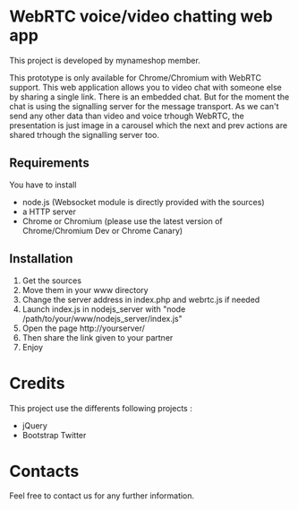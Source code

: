 # WebRTC voice/video chatting web app

This project is developed by mynameshop member.

This prototype is only available for Chrome/Chromium with WebRTC support.
This web application allows you to video chat with someone else by sharing a single link.
There is an embedded chat. But for the moment the chat is using the signalling server for the message transport.
As we can't send any other data than video and voice trhough WebRTC, the presentation is just image in a carousel which the next and prev actions are shared trhough the signalling server too.


## Requirements

You have to install 

- node.js (Websocket module is directly provided with the sources)
- a HTTP server
- Chrome or Chromium (please use the latest version of Chrome/Chromium Dev or Chrome Canary)

## Installation

1. Get the sources
2. Move them in your www directory
3. Change the server address in index.php and webrtc.js if needed
4. Launch index.js in nodejs_server with "node /path/to/your/www/nodejs_server/index.js"
5. Open the page http://yourserver/
6. Then share the link given to your partner
7. Enjoy

# Credits

This project use the differents following projects :

- jQuery
- Bootstrap Twitter

# Contacts

Feel free to contact us for any further information.
